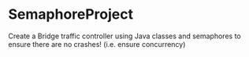 # SemaphoreProject
Create a Bridge traffic controller using Java classes and semaphores to ensure there are no crashes! (i.e. ensure concurrency)
